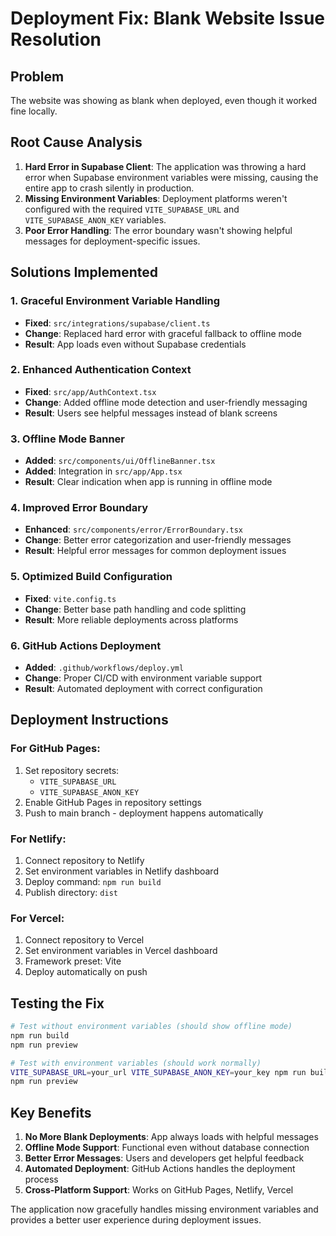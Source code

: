 # Deployment Fix: Blank Website Issue Resolution

## Problem
The website was showing as blank when deployed, even though it worked fine locally.

## Root Cause Analysis
1. **Hard Error in Supabase Client**: The application was throwing a hard error when Supabase environment variables were missing, causing the entire app to crash silently in production.
2. **Missing Environment Variables**: Deployment platforms weren't configured with the required `VITE_SUPABASE_URL` and `VITE_SUPABASE_ANON_KEY` variables.
3. **Poor Error Handling**: The error boundary wasn't showing helpful messages for deployment-specific issues.

## Solutions Implemented

### 1. Graceful Environment Variable Handling
- **Fixed**: `src/integrations/supabase/client.ts`
- **Change**: Replaced hard error with graceful fallback to offline mode
- **Result**: App loads even without Supabase credentials

### 2. Enhanced Authentication Context
- **Fixed**: `src/app/AuthContext.tsx`
- **Change**: Added offline mode detection and user-friendly messaging
- **Result**: Users see helpful messages instead of blank screens

### 3. Offline Mode Banner
- **Added**: `src/components/ui/OfflineBanner.tsx`
- **Added**: Integration in `src/app/App.tsx`
- **Result**: Clear indication when app is running in offline mode

### 4. Improved Error Boundary
- **Enhanced**: `src/components/error/ErrorBoundary.tsx`
- **Change**: Better error categorization and user-friendly messages
- **Result**: Helpful error messages for common deployment issues

### 5. Optimized Build Configuration
- **Fixed**: `vite.config.ts`
- **Change**: Better base path handling and code splitting
- **Result**: More reliable deployments across platforms

### 6. GitHub Actions Deployment
- **Added**: `.github/workflows/deploy.yml`
- **Change**: Proper CI/CD with environment variable support
- **Result**: Automated deployment with correct configuration

## Deployment Instructions

### For GitHub Pages:
1. Set repository secrets:
   - `VITE_SUPABASE_URL`
   - `VITE_SUPABASE_ANON_KEY`
2. Enable GitHub Pages in repository settings
3. Push to main branch - deployment happens automatically

### For Netlify:
1. Connect repository to Netlify
2. Set environment variables in Netlify dashboard
3. Deploy command: `npm run build`
4. Publish directory: `dist`

### For Vercel:
1. Connect repository to Vercel
2. Set environment variables in Vercel dashboard
3. Framework preset: Vite
4. Deploy automatically on push

## Testing the Fix
```bash
# Test without environment variables (should show offline mode)
npm run build
npm run preview

# Test with environment variables (should work normally)
VITE_SUPABASE_URL=your_url VITE_SUPABASE_ANON_KEY=your_key npm run build
npm run preview
```

## Key Benefits
1. **No More Blank Deployments**: App always loads with helpful messages
2. **Offline Mode Support**: Functional even without database connection
3. **Better Error Messages**: Users and developers get helpful feedback
4. **Automated Deployment**: GitHub Actions handles the deployment process
5. **Cross-Platform Support**: Works on GitHub Pages, Netlify, Vercel

The application now gracefully handles missing environment variables and provides a better user experience during deployment issues. 